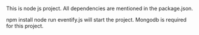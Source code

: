  This is node js project. All dependencies are mentioned in the package.json.

npm install 
node run eventify.js will start the project.
Mongodb is required for this project.
